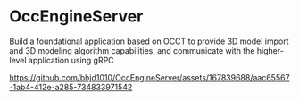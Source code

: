 # OccEngineServer
Build a foundational application based on OCCT to provide 3D model import and 3D modeling algorithm capabilities, and communicate with the higher-level application using gRPC



https://github.com/bhjd1010/OccEngineServer/assets/167839688/aac65567-1ab4-412e-a285-734833971542

